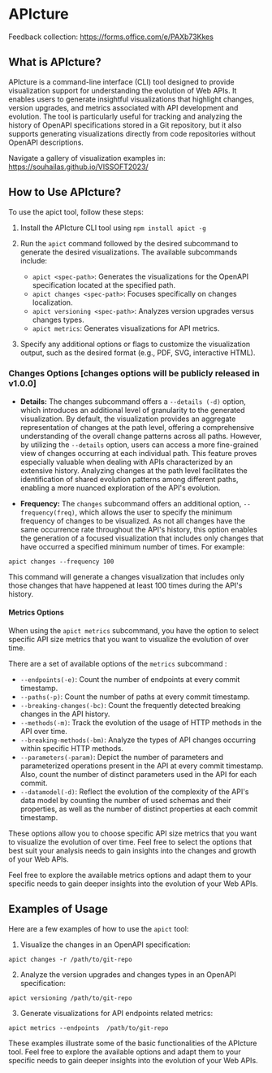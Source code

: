 # APIcture


Feedback collection: https://forms.office.com/e/PAXb73Kkes

## What is APIcture?
APIcture is a command-line interface (CLI) tool designed to provide visualization support for understanding the evolution of Web APIs. It enables users to generate insightful visualizations that highlight changes, version upgrades, and metrics associated with API development and evolution. The tool is particularly useful for tracking and analyzing the history of OpenAPI specifications stored in a Git repository, but it also supports generating visualizations directly from code repositories without OpenAPI descriptions.

Navigate a gallery of visualization examples in: https://souhailas.github.io/VISSOFT2023/

## How to Use APIcture?
To use the apict tool, follow these steps:

1. Install the APIcture CLI tool using `npm install apict -g` 

2. Run the `apict` command followed by the desired subcommand to generate the desired visualizations. The available subcommands include:

   - `apict <spec-path>`: Generates the visualizations for the OpenAPI specification located at the specified path.
   - `apict changes <spec-path>`: Focuses specifically on changes localization.
   - `apict versioning <spec-path>`: Analyzes version upgrades versus changes types.
   - `apict metrics`: Generates visualizations for API metrics.

3. Specify any additional options or flags to customize the visualization output, such as the desired format (e.g., PDF, SVG, interactive HTML).

### Changes Options [changes options will be publicly released in v1.0.0]

- **Details:**
The changes subcommand offers a `--details (-d)` option, which introduces an additional level of granularity to the generated visualization. By default, the visualization provides an aggregate representation of changes at the path level, offering a comprehensive understanding of the overall change patterns across all paths. However, by utilizing the `--details` option, users can access a more fine-grained view of changes occurring at each individual path. This feature proves especially valuable when dealing with APIs characterized by an extensive history. Analyzing changes at the path level facilitates the identification of shared evolution patterns among different paths, enabling a more nuanced exploration of the API's evolution.

- **Frequency:**
The `changes` subcommand offers an additional option, `--frequency(freq)`, which allows the user to specify the minimum frequency of changes to be visualized. As not all changes have the same occurrence rate throughout the API's history, this option enables the generation of a focused visualization that includes only changes that have occurred a specified minimum number of times. For example:
```
apict changes --frequency 100
```
This command will generate a changes visualization that includes only those changes that have happened at least 100 times during the API's history.

#### Metrics Options

When using the `apict metrics` subcommand, you have the option to select specific API size metrics that you want to visualize the evolution of over time. 

There are a set of available options of the `metrics` subcommand :

- `--endpoints(-e)`: Count the number of endpoints at every commit timestamp.
- `--paths(-p)`: Count the number of paths at every commit timestamp.
- `--breaking-changes(-bc)`: Count the frequently detected breaking changes in the API history.
- `--methods(-m)`: Track the evolution of the usage of HTTP methods in the API over time.
- `--breaking-methods(-bm)`: Analyze the types of API changes occurring within specific HTTP methods.
- `--parameters(-param)`: Depict the number of parameters and parameterized operations present in the API at every commit timestamp. Also, count the number of distinct parameters used in the API for each commit.
- `--datamodel(-d)`: Reflect the evolution of the complexity of the API's data model by counting the number of used schemas and their properties, as well as the number of distinct properties at each commit timestamp.

These options allow you to choose specific API size metrics that you want to visualize the evolution of over time. Feel free to select the options that best suit your analysis needs to gain insights into the changes and growth of your Web APIs.

Feel free to explore the available metrics options and adapt them to your specific needs to gain deeper insights into the evolution of your Web APIs.

## Examples of Usage

Here are a few examples of how to use the `apict` tool:

1. Visualize the changes in an OpenAPI specification:
   
```
apict changes -r /path/to/git-repo
```

2. Analyze the version upgrades and changes types in an OpenAPI specification:
   
```
apict versioning /path/to/git-repo
```

3. Generate visualizations for API endpoints related metrics:

```
apict metrics --endpoints  /path/to/git-repo
```



These examples illustrate some of the basic functionalities of the APIcture tool. Feel free to explore the available options and adapt them to your specific needs to gain deeper insights into the evolution of your Web APIs.

<!-- ## Test -->

